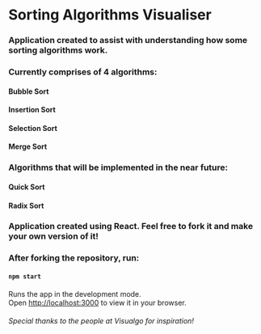 # Sorting Algorithms Visualiser

### Application created to assist with understanding how some sorting algorithms work.

### Currently comprises of 4 algorithms:
#### Bubble Sort
#### Insertion Sort
#### Selection Sort
#### Merge Sort

### Algorithms that will be implemented in the near future:

#### Quick Sort
#### Radix Sort

### Application created using React. Feel free to fork it and make your own version of it!

### After forking the repository, run:
#### `npm start`
Runs the app in the development mode.\
Open [http://localhost:3000](http://localhost:3000) to view it in your browser.

###### Special thanks to the people at Visualgo for inspiration!


